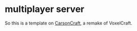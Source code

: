 # multiplayer server
So this is a template on [CarsonCraft](https://repl.it/@Skyskript/CarsonCraft), a remake of VoxelCraft.
